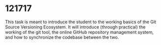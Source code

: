 # 121717
 This task is meant to introduce the student to the working basics of the Git Source Versioning Ecosystem. It will introduce (through practical) the working of the git tool, the online GitHub repository management system, and how to synchronize the codebase between the two.
